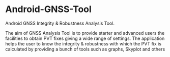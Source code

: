 # Android-GNSS-Tool
Android GNSS Integrity &amp; Robustness Analysis Tool.

The aim of GNSS Analysis Tool is to provide starter and advanced users the facilities to obtain PVT fixes giving a wide range of settings. 
The application helps the user to know the integrity & robustness with which the PVT fix is calculated by providing a bunch of tools such as graphs, Skyplot and others
